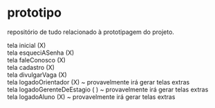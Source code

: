 # prototipo
repositório de tudo relacionado à prototipagem do projeto.

tela inicial (X)           
tela esqueciASenha (X)      
tela faleConosco (X)         
tela cadastro (X)      
tela divulgarVaga (X)             
tela logadoOrientador (X) ~ provavelmente irá gerar telas extras       
tela logadoGerenteDeEstagio ( ) ~ provavelmente irá gerar telas extras       
tela logadoAluno (X) ~ provavelmente irá gerar telas extras       
